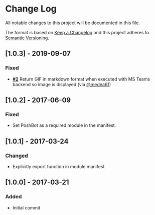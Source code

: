 
# Change Log

All notable changes to this project will be documented in this file.

The format is based on [Keep a Changelog](http://keepachangelog.com/)
and this project adheres to [Semantic Versioning](http://semver.org/).

## [1.0.3] - 2019-09-07

### Fixed

- [**#2**](https://github.com/poshbotio/PoshBot.Giphy/pull/2) Return GIF in markdown format when executed with MS Teams backend so image is displayed (via [@medea61](https://github.com/medea61))

## [1.0.2] - 2017-06-09

### Fixed

- Set PoshBot as a required module in the manifest.

## [1.0.1] - 2017-03-24

### Changed

- Explicitly export function in module manifest

## [1.0.0] - 2017-03-21

### Added
- Initial commit

